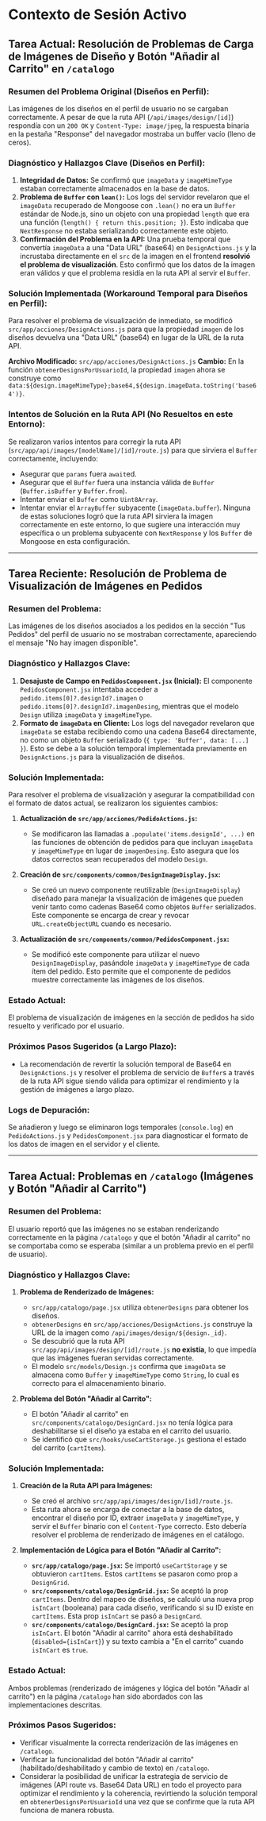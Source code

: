 # Contexto de Sesión Activo

## Tarea Actual: Resolución de Problemas de Carga de Imágenes de Diseño y Botón "Añadir al Carrito" en `/catalogo`

### Resumen del Problema Original (Diseños en Perfil):
Las imágenes de los diseños en el perfil de usuario no se cargaban correctamente. A pesar de que la ruta API (`/api/images/design/[id]`) respondía con un `200 OK` y `Content-Type: image/jpeg`, la respuesta binaria en la pestaña "Response" del navegador mostraba un buffer vacío (lleno de ceros).

### Diagnóstico y Hallazgos Clave (Diseños en Perfil):
1.  **Integridad de Datos:** Se confirmó que `imageData` y `imageMimeType` estaban correctamente almacenados en la base de datos.
2.  **Problema de `Buffer` con `lean()`:** Los logs del servidor revelaron que el `imageData` recuperado de Mongoose con `.lean()` no era un `Buffer` estándar de Node.js, sino un objeto con una propiedad `length` que era una función (`length() { return this.position; }`). Esto indicaba que `NextResponse` no estaba serializando correctamente este objeto.
3.  **Confirmación del Problema en la API:** Una prueba temporal que convertía `imageData` a una "Data URL" (base64) en `DesignActions.js` y la incrustaba directamente en el `src` de la imagen en el frontend **resolvió el problema de visualización**. Esto confirmó que los datos de la imagen eran válidos y que el problema residía en la ruta API al servir el `Buffer`.

### Solución Implementada (Workaround Temporal para Diseños en Perfil):
Para resolver el problema de visualización de inmediato, se modificó `src/app/acciones/DesignActions.js` para que la propiedad `imagen` de los diseños devuelva una "Data URL" (base64) en lugar de la URL de la ruta API.

**Archivo Modificado:** `src/app/acciones/DesignActions.js`
**Cambio:** En la función `obtenerDesignsPorUsuarioId`, la propiedad `imagen` ahora se construye como `data:${design.imageMimeType};base64,${design.imageData.toString('base64')}`.

### Intentos de Solución en la Ruta API (No Resueltos en este Entorno):
Se realizaron varios intentos para corregir la ruta API (`src/app/api/images/[modelName]/[id]/route.js`) para que sirviera el `Buffer` correctamente, incluyendo:
*   Asegurar que `params` fuera `await`ed.
*   Asegurar que el `Buffer` fuera una instancia válida de `Buffer` (`Buffer.isBuffer` y `Buffer.from`).
*   Intentar enviar el `Buffer` como `Uint8Array`.
*   Intentar enviar el `ArrayBuffer` subyacente (`imageData.buffer`).
Ninguna de estas soluciones logró que la ruta API sirviera la imagen correctamente en este entorno, lo que sugiere una interacción muy específica o un problema subyacente con `NextResponse` y los `Buffer` de Mongoose en esta configuración.

---

## Tarea Reciente: Resolución de Problema de Visualización de Imágenes en Pedidos

### Resumen del Problema:
Las imágenes de los diseños asociados a los pedidos en la sección "Tus Pedidos" del perfil de usuario no se mostraban correctamente, apareciendo el mensaje "No hay imagen disponible".

### Diagnóstico y Hallazgos Clave:
1.  **Desajuste de Campo en `PedidosComponent.jsx` (Inicial):** El componente `PedidosComponent.jsx` intentaba acceder a `pedido.items[0]?.designId?.imagen` o `pedido.items[0]?.designId?.imagenDesing`, mientras que el modelo `Design` utiliza `imageData` y `imageMimeType`.
2.  **Formato de `imageData` en Cliente:** Los logs del navegador revelaron que `imageData` se estaba recibiendo como una cadena Base64 directamente, no como un objeto `Buffer` serializado (`{ type: 'Buffer', data: [...] }`). Esto se debe a la solución temporal implementada previamente en `DesignActions.js` para la visualización de diseños.

### Solución Implementada:
Para resolver el problema de visualización y asegurar la compatibilidad con el formato de datos actual, se realizaron los siguientes cambios:

1.  **Actualización de `src/app/acciones/PedidoActions.js`:**
    *   Se modificaron las llamadas a `.populate('items.designId', ...)` en las funciones de obtención de pedidos para que incluyan `imageData` y `imageMimeType` en lugar de `imagenDesing`. Esto asegura que los datos correctos sean recuperados del modelo `Design`.

2.  **Creación de `src/components/common/DesignImageDisplay.jsx`:**
    *   Se creó un nuevo componente reutilizable (`DesignImageDisplay`) diseñado para manejar la visualización de imágenes que pueden venir tanto como cadenas Base64 como objetos `Buffer` serializados. Este componente se encarga de crear y revocar `URL.createObjectURL` cuando es necesario.

3.  **Actualización de `src/components/common/PedidosComponent.jsx`:**
    *   Se modificó este componente para utilizar el nuevo `DesignImageDisplay`, pasándole `imageData` y `imageMimeType` de cada ítem del pedido. Esto permite que el componente de pedidos muestre correctamente las imágenes de los diseños.

### Estado Actual:
El problema de visualización de imágenes en la sección de pedidos ha sido resuelto y verificado por el usuario.

### Próximos Pasos Sugeridos (a Largo Plazo):
*   La recomendación de revertir la solución temporal de Base64 en `DesignActions.js` y resolver el problema de servicio de `Buffer`s a través de la ruta API sigue siendo válida para optimizar el rendimiento y la gestión de imágenes a largo plazo.

### Logs de Depuración:
Se añadieron y luego se eliminaron logs temporales (`console.log`) en `PedidoActions.js` y `PedidosComponent.jsx` para diagnosticar el formato de los datos de imagen en el servidor y el cliente.

---

## Tarea Actual: Problemas en `/catalogo` (Imágenes y Botón "Añadir al Carrito")

### Resumen del Problema:
El usuario reportó que las imágenes no se estaban renderizando correctamente en la página `/catalogo` y que el botón "Añadir al carrito" no se comportaba como se esperaba (similar a un problema previo en el perfil de usuario).

### Diagnóstico y Hallazgos Clave:
1.  **Problema de Renderizado de Imágenes:**
    *   `src/app/catalogo/page.jsx` utiliza `obtenerDesigns` para obtener los diseños.
    *   `obtenerDesigns` en `src/app/acciones/DesignActions.js` construye la URL de la imagen como `/api/images/design/${design._id}`.
    *   Se descubrió que la ruta API `src/app/api/images/design/[id]/route.js` **no existía**, lo que impedía que las imágenes fueran servidas correctamente.
    *   El modelo `src/models/Design.js` confirma que `imageData` se almacena como `Buffer` y `imageMimeType` como `String`, lo cual es correcto para el almacenamiento binario.

2.  **Problema del Botón "Añadir al Carrito":**
    *   El botón "Añadir al carrito" en `src/components/catalogo/DesignCard.jsx` no tenía lógica para deshabilitarse si el diseño ya estaba en el carrito del usuario.
    *   Se identificó que `src/hooks/useCartStorage.js` gestiona el estado del carrito (`cartItems`).

### Solución Implementada:

1.  **Creación de la Ruta API para Imágenes:**
    *   Se creó el archivo `src/app/api/images/design/[id]/route.js`.
    *   Esta ruta ahora se encarga de conectar a la base de datos, encontrar el diseño por ID, extraer `imageData` y `imageMimeType`, y servir el `Buffer` binario con el `Content-Type` correcto. Esto debería resolver el problema de renderizado de imágenes en el catálogo.

2.  **Implementación de Lógica para el Botón "Añadir al Carrito":**
    *   **`src/app/catalogo/page.jsx`:** Se importó `useCartStorage` y se obtuvieron `cartItems`. Estos `cartItems` se pasaron como prop a `DesignGrid`.
    *   **`src/components/catalogo/DesignGrid.jsx`:** Se aceptó la prop `cartItems`. Dentro del mapeo de diseños, se calculó una nueva prop `isInCart` (booleana) para cada diseño, verificando si su ID existe en `cartItems`. Esta prop `isInCart` se pasó a `DesignCard`.
    *   **`src/components/catalogo/DesignCard.jsx`:** Se aceptó la prop `isInCart`. El botón "Añadir al carrito" ahora está deshabilitado (`disabled={isInCart}`) y su texto cambia a "En el carrito" cuando `isInCart` es `true`.

### Estado Actual:
Ambos problemas (renderizado de imágenes y lógica del botón "Añadir al carrito") en la página `/catalogo` han sido abordados con las implementaciones descritas.

### Próximos Pasos Sugeridos:
*   Verificar visualmente la correcta renderización de las imágenes en `/catalogo`.
*   Verificar la funcionalidad del botón "Añadir al carrito" (habilitado/deshabilitado y cambio de texto) en `/catalogo`.
*   Considerar la posibilidad de unificar la estrategia de servicio de imágenes (API route vs. Base64 Data URL) en todo el proyecto para optimizar el rendimiento y la coherencia, revirtiendo la solución temporal en `obtenerDesignsPorUsuarioId` una vez que se confirme que la ruta API funciona de manera robusta.
